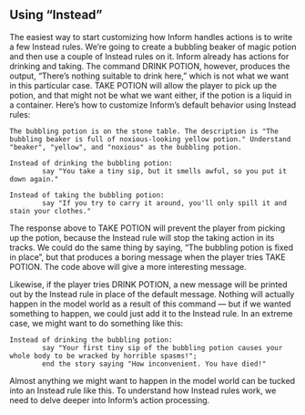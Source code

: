 ## Using “Instead”

The easiest way to start customizing how Inform handles actions is to write a few Instead rules. We’re going to create a bubbling beaker of magic potion and then use a couple of Instead rules on it. Inform already has actions for drinking and taking. The command DRINK POTION, however, produces the output, “There’s nothing suitable to drink here,” which is not what we want in this particular case. TAKE POTION will allow the player to pick up the potion, and that might not be what we want either, if the potion is a liquid in a container. Here’s how to customize Inform’s default behavior using Instead rules:

```inform7
The bubbling potion is on the stone table. The description is "The bubbling beaker is full of noxious-looking yellow potion." Understand "beaker", "yellow", and "noxious" as the bubbling potion.

Instead of drinking the bubbling potion:
        say "You take a tiny sip, but it smells awful, so you put it down again."

Instead of taking the bubbling potion:
        say "If you try to carry it around, you'll only spill it and stain your clothes."
```

The response above to TAKE POTION will prevent the player from picking up the potion, because the Instead rule will stop the taking action in its tracks. We could do the same thing by saying, “The bubbling potion is fixed in place”, but that produces a boring message when the player tries TAKE POTION. The code above will give a more interesting message.

Likewise, if the player tries DRINK POTION, a new message will be printed out by the Instead rule in place of the default message. Nothing will actually happen in the model world as a result of this command — but if we wanted something to happen, we could just add it to the Instead rule. In an extreme case, we might want to do something like this:

```inform7
Instead of drinking the bubbling potion:
        say "Your first tiny sip of the bubbling potion causes your whole body to be wracked by horrible spasms!";
        end the story saying "How inconvenient. You have died!"
```

Almost anything we might want to happen in the model world can be tucked into an Instead rule like this. To understand how Instead rules work, we need to delve deeper into Inform’s action processing.
